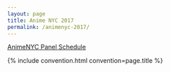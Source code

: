 ```yaml
---
layout: page
title: Anime NYC 2017
permalink: /animenyc-2017/
---
```


<a href="http://animenyc.com/panels/">AnimeNYC Panel Schedule</a>

{% include convention.html convention=page.title %}
